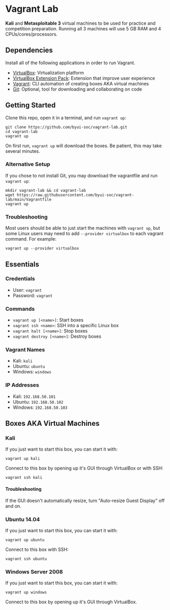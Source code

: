 # Vagrant Lab

__Kali__ and __Metasploitable 3__ virtual machines to be used for practice and competition preparation.
Running all 3 machines will use 5 GB RAM and 4 CPUs/cores/processors.

## Dependencies

Install all of the following applications in order to run Vagrant.

- [VirtualBox](https://www.virtualbox.org/wiki/Downloads#VirtualBox7.0.6platformpackages): Virtualization platform
- [VirtualBox Extension Pack](https://www.virtualbox.org/wiki/Downloads#VirtualBox7.0.6OracleVMVirtualBoxExtensionPack): Extension that improve user experience
- [Vagrant](https://developer.hashicorp.com/vagrant/downloads): CLI automation of creating boxes AKA virtual machines
- [Git](https://git-scm.com/downloads): Optional, tool for downloading and collaborating on code

## Getting Started

Clone this repo, open it in a terminal, and run `vagrant up`:

```
git clone https://github.com/byui-soc/vagrant-lab.git
cd vagrant-lab
vagrant up
```

On first run, `vagrant up` will download the boxes.
Be patient, this may take several minutes.

### Alternative Setup

If you chose to not install Git, you may download the vagrantfile and run `vagrant up`:

```
mkdir vagrant-lab && cd vagrant-lab
wget https://raw.githubusercontent.com/byui-soc/vagrant-lab/main/Vagrantfile
vagrant up
```

### Troubleshooting

Most users should be able to just start the machines with `vagrant up`,
but some Linux users may need to add `--provider virtualbox`
to each vagrant command. For example:

```
vagrant up --provider virtualbox
```

## Essentials

### Credentials

- User: `vagrant`
- Password: `vagrant`

### Commands

- `vagrant up [<name>]`: Start boxes
- `vagrant ssh <name>`: SSH into a specific Linux box
- `vagrant halt [<name>]`: Stop boxes
- `vagrant destroy [<name>]`: Destroy boxes

### Vagrant Names

- Kali: `kali`
- Ubuntu: `ubuntu`
- Windows: `windows`

### IP Addresses

- Kali: `192.168.50.101`
- Ubuntu: `192.168.50.102`
- Windows: `192.168.50.103`

## Boxes AKA Virtual Machines

### Kali

If you just want to start this box, you can start it with:

```
vagrant up kali
```

Connect to this box by opening up it's GUI through VirtualBox or with SSH:

```
vagrant ssh kali
```

#### Troubleshooting

If the GUI doesn't automatically resize, turn 
"Auto-resize Guest Display" off and on.

### Ubuntu 14.04

If you just want to start this box, you can start it with:

```
vagrant up ubuntu
```

Connect to this box with SSH:

```
vagrant ssh ubuntu
```

### Windows Server 2008

If you just want to start this box, you can start it with:

```
vagrant up windows
```

Connect to this box by opening up it's GUI through VirtualBox.

